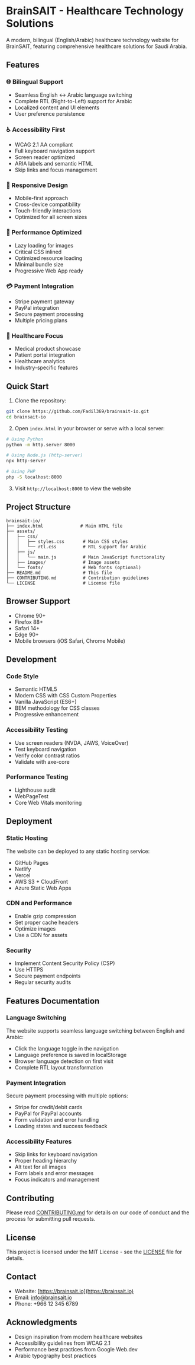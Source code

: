 # BrainSAIT - Healthcare Technology Solutions

A modern, bilingual (English/Arabic) healthcare technology website for BrainSAIT, featuring comprehensive healthcare solutions for Saudi Arabia.

## Features

### 🌐 Bilingual Support
- Seamless English ↔ Arabic language switching
- Complete RTL (Right-to-Left) support for Arabic
- Localized content and UI elements
- User preference persistence

### ♿ Accessibility First
- WCAG 2.1 AA compliant
- Full keyboard navigation support
- Screen reader optimized
- ARIA labels and semantic HTML
- Skip links and focus management

### 📱 Responsive Design
- Mobile-first approach
- Cross-device compatibility
- Touch-friendly interactions
- Optimized for all screen sizes

### 🚀 Performance Optimized
- Lazy loading for images
- Critical CSS inlined
- Optimized resource loading
- Minimal bundle size
- Progressive Web App ready

### 💳 Payment Integration
- Stripe payment gateway
- PayPal integration
- Secure payment processing
- Multiple pricing plans

### 🏥 Healthcare Focus
- Medical product showcase
- Patient portal integration
- Healthcare analytics
- Industry-specific features

## Quick Start

1. Clone the repository:
```bash
git clone https://github.com/Fadil369/brainsait-io.git
cd brainsait-io
```

2. Open `index.html` in your browser or serve with a local server:
```bash
# Using Python
python -m http.server 8000

# Using Node.js (http-server)
npx http-server

# Using PHP
php -S localhost:8000
```

3. Visit `http://localhost:8000` to view the website

## Project Structure

```
brainsait-io/
├── index.html              # Main HTML file
├── assets/
│   ├── css/
│   │   ├── styles.css       # Main CSS styles
│   │   └── rtl.css          # RTL support for Arabic
│   ├── js/
│   │   └── main.js          # Main JavaScript functionality
│   ├── images/              # Image assets
│   └── fonts/               # Web fonts (optional)
├── README.md                # This file
├── CONTRIBUTING.md          # Contribution guidelines
└── LICENSE                  # License file
```

## Browser Support

- Chrome 90+
- Firefox 88+
- Safari 14+
- Edge 90+
- Mobile browsers (iOS Safari, Chrome Mobile)

## Development

### Code Style
- Semantic HTML5
- Modern CSS with CSS Custom Properties
- Vanilla JavaScript (ES6+)
- BEM methodology for CSS classes
- Progressive enhancement

### Accessibility Testing
- Use screen readers (NVDA, JAWS, VoiceOver)
- Test keyboard navigation
- Verify color contrast ratios
- Validate with axe-core

### Performance Testing
- Lighthouse audit
- WebPageTest
- Core Web Vitals monitoring

## Deployment

### Static Hosting
The website can be deployed to any static hosting service:
- GitHub Pages
- Netlify
- Vercel
- AWS S3 + CloudFront
- Azure Static Web Apps

### CDN and Performance
- Enable gzip compression
- Set proper cache headers
- Optimize images
- Use a CDN for assets

### Security
- Implement Content Security Policy (CSP)
- Use HTTPS
- Secure payment endpoints
- Regular security audits

## Features Documentation

### Language Switching
The website supports seamless language switching between English and Arabic:
- Click the language toggle in the navigation
- Language preference is saved in localStorage
- Browser language detection on first visit
- Complete RTL layout transformation

### Payment Integration
Secure payment processing with multiple options:
- Stripe for credit/debit cards
- PayPal for PayPal accounts
- Form validation and error handling
- Loading states and success feedback

### Accessibility Features
- Skip links for keyboard navigation
- Proper heading hierarchy
- Alt text for all images
- Form labels and error messages
- Focus indicators and management

## Contributing

Please read [CONTRIBUTING.md](CONTRIBUTING.md) for details on our code of conduct and the process for submitting pull requests.

## License

This project is licensed under the MIT License - see the [LICENSE](LICENSE) file for details.

## Contact

- Website: [https://brainsait.io](https://brainsait.io)
- Email: info@brainsait.io
- Phone: +966 12 345 6789

## Acknowledgments

- Design inspiration from modern healthcare websites
- Accessibility guidelines from WCAG 2.1
- Performance best practices from Google Web.dev
- Arabic typography best practices